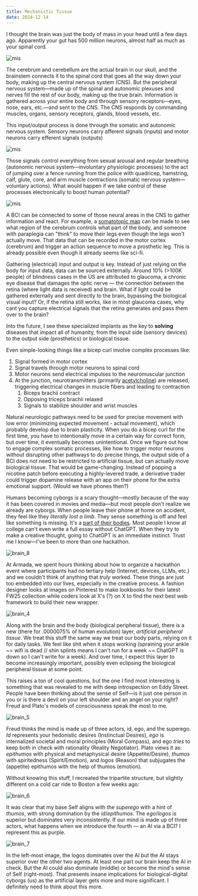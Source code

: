 ```yaml
---
title: Mechanistic Tissue
date: 2024-12-14
---
```

I thought the brain was just the body of mass in your head until a few days ago. Apparently your gut has 500 million neurons, almost half as much as your spinal cord. 

![mis](https://github.com/user-attachments/assets/f358776a-0ac6-404f-a1da-f490c5fd432b)

The cerebrum and cerebellum are the actual brain in our skull, and the brainstem connects it to the spinal cord that goes all the way down your body, making up the central nervous system (CNS). But the peripheral nervous system—made up of the spinal and autonomic plexuses and nerves fill the rest of our body, making up the true brain. Information is gathered across your entire body and through sensory receptors—eyes, nose, ears, etc.—and sent to the CNS. The CNS responds by commanding muscles, organs, sensory receptors, glands, blood vessels, etc. 

This input/output process is done through the somatic and autonomic nervous system. Sensory neurons carry afferent signals (inputs) and motor neurons carry efferent signals (outputs)

![mis](https://github.com/user-attachments/assets/6063af39-bf97-4a5e-a5aa-0a64d19fda9a)

Those signals control everything from sexual arousal and regular breathing (autonomic nervous system—involuntary physiologic processes) to the act of jumping over a fence running from the police with quadricep, hamstring, calf, glute, core, and arm muscle contractions (somatic nervous system—voluntary actions). What would happen if we take control of these processes electronically to boost human potential?

![mis](https://github.com/user-attachments/assets/b004583b-2fc9-4b4a-85ab-4a488efbe851)

A BCI can be connected to some of those neural areas in the CNS to gather information and react. For example, a [somatotopic map](https://en.wikipedia.org/wiki/Cortical_homunculus) can be made to see what region of the cerebrum controls what part of the body, and someone with paraplegia can "think" to move their legs even though the legs won't actually move. That data that can be recorded in the motor cortex (cerebrum) and trigger an action sequence to move a prosthetic leg. This is already possible even though it already seems like sci-fi.

Gathering (electrical) input and output is key. Instead of just relying on the body for input data, data can be sourced externally. Around 10% (>100K people) of blindness cases in the US are attributed to glaucoma, a chronic eye disease that damages the optic nerve — the connection between the retina (where light data is received) and brain. What if light could be gathered externally and sent directly to the brain, bypassing the biological visual input? Or, if the retina still works, like in most glaucoma cases, why cant you capture electrical signals that the retina generates and pass them over to the brain? 

Into the future, I see these specialized implants as the key to **solving** diseases that impact all of humanity, from the input side (sensory devices) to the output side (prosthetics) or biological tissue. 

Even simple-looking things like a bicep curl involve complex processes like:

1. Signal formed in motor cortex
2. Signal travels through motor neurons to spinal cord
3. Motor neurons send electrical impulses to the neuromuscular junction
4. At the junction, neurotransmitters (primarily [acetylcholine](https://en.wikipedia.org/wiki/Acetylcholine)) are released, triggering electrical changes in muscle fibers and leading to contraction
	1. Biceps brachii contract
	2. Opposing triceps brachii relaxed
	3. Signals to stabilize shoulder and wrist muscles

Natural neurologic pathways need to be used for precise movement with low error (minimizing expected movement - actual movement), which probably develop due to brain plasticity. When you do a bicep curl for the first time, you have to intentionally move in a certain way for correct form, but over time, it eventually becomes unintentional. Once we figure out how to engage complex somatic processes, like how to trigger motor neurons without disrupting other pathways to do precise things, the output side of a BCI does not need to be restricted to artificial tissue, but can actually move biological tissue. That would be game-changing. Instead of popping a nicotine patch before executing a highly-levered trade, a derivative trader could trigger dopamine release with an app on their phone for the extra emotional support. (Would we have phones then?)

Humans becoming cyborgs is a scary thought—mostly because of the way it has been covered in movies and media—but most people don't realize we already are cyborgs. When people leave their phone at home on accident, they feel like they *literally lost a limb*. They sense something is off and feel like something is missing. It's a [part of their bodies](https://en.wikipedia.org/wiki/Phantom_limb). Most people I know at college can't even write a full essay without ChatGPT. When they try to make a creative thought, going to ChatGPT is an immediate instinct. Trust me I know—I've been to more than one hackathon.

![brain_8](https://github.com/user-attachments/assets/3a1edb8f-4b2f-4477-b25c-b739482eb12f)

At Armada, we spent hours thinking about how to organize a hackathon event where participants had no tertiary help (Internet, devices, LLMs, etc.) and we couldn't think of anything that *truly* worked. These things are just too embedded into our lives, especially in the creative process. A fashion designer looks at images on Pinterest to make lookbooks for their latest FW25 collection while coders look at X's (?) on X to find the next best web framework to build their new wrapper.

![brain_4](https://github.com/user-attachments/assets/1cbdcf36-3e58-4524-8b88-6d0fc76f227a)

Along with the brain and the body (biological peripheral tissue), there is a new (there for .0000075% of human evolution) layer, *artificial peripheral tissue*. We treat this stuff the same way we treat our body parts, relying on it for daily tasks. We feel like shit when it stops working (spraining your ankle ~= wifi is dead // shin splints means I can't run for a week ~= ChatGPT is down so I can't write for a week). And over time, I expect this layer to become increasingly important, possibly even eclipsing the biological peripheral tissue at some point.

This raises a ton of cool questions, but the one I find most interesting is something that was revealed to me with deep introspection on Eddy Street. People have been thinking about the sense of Self—is it just one person in you or is there a devil on your left shoulder and an angel on your right? Freud and Plato's models of consciousness speak the most to me. 

![brain_5](https://github.com/user-attachments/assets/a6d17330-013d-41b6-afef-72eb7e538050)

Freud thinks the mind is made up of three actors, id, ego, and the superego. *Id* represents your hedonistic desires (Instinctual Desires), *ego* is internalized societal and moral principles (Moral Compass), and ego *tries* to keep both in check with rationality (Reality Negotiator). Plato views it as: *epithumos* with physical and metaphysical desire (Appetite/Desire), *thumos* with spiritedness (Spirit/Emotion), and *logos* (Reason) that subjugates the (appetite) epithumos with the help of thumos (emotion). 

Without knowing this stuff, I recreated the tripartite structure, but slightly different on a cold car ride to Boston a few weeks ago:

![brain_6](https://github.com/user-attachments/assets/256c0201-5dbe-49f1-bb3f-8f96b800a7c0)

It was clear that my base Self aligns with the *superego* with a hint of *thumos*, with strong domination by the *id*/*epithumos*. The *ego*/*logos* is superior but dominates very inconsistently. If our mind is made up of three actors, what happens when we introduce the fourth — an AI via a BCI? I represent this as purple.

![brain_7](https://github.com/user-attachments/assets/e50d32a8-5958-45da-a341-6774a6033d63)

In the left-most image, the logos dominates over the AI but the AI stays superior over the other two agents. At least one part our brain keep the AI in check. But the AI could also dominate (middle) or become the mind's sense of Self (right-most). That presents insane implications for biological-digital cyborgs (us) as the artificial layer gets more and more significant. I definitely need to think about this more.